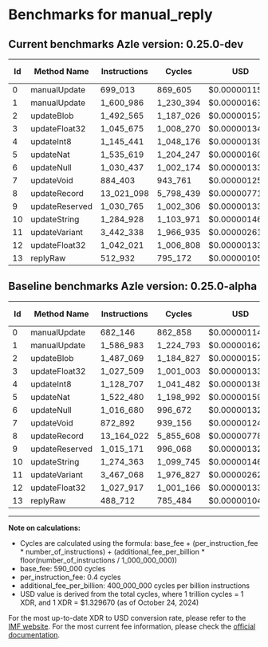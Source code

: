 # Benchmarks for manual_reply

## Current benchmarks Azle version: 0.25.0-dev

| Id  | Method Name    | Instructions | Cycles    | USD           | USD/Million Calls | Change                              |
| --- | -------------- | ------------ | --------- | ------------- | ----------------- | ----------------------------------- |
| 0   | manualUpdate   | 699_013      | 869_605   | $0.0000011563 | $1.15             | <font color="red">+16_867</font>    |
| 1   | manualUpdate   | 1_600_986    | 1_230_394 | $0.0000016360 | $1.63             | <font color="red">+14_003</font>    |
| 2   | updateBlob     | 1_492_565    | 1_187_026 | $0.0000015784 | $1.57             | <font color="red">+5_496</font>     |
| 3   | updateFloat32  | 1_045_675    | 1_008_270 | $0.0000013407 | $1.34             | <font color="red">+18_166</font>    |
| 4   | updateInt8     | 1_145_441    | 1_048_176 | $0.0000013937 | $1.39             | <font color="red">+16_734</font>    |
| 5   | updateNat      | 1_535_619    | 1_204_247 | $0.0000016013 | $1.60             | <font color="red">+13_139</font>    |
| 6   | updateNull     | 1_030_437    | 1_002_174 | $0.0000013326 | $1.33             | <font color="red">+13_757</font>    |
| 7   | updateVoid     | 884_403      | 943_761   | $0.0000012549 | $1.25             | <font color="red">+11_511</font>    |
| 8   | updateRecord   | 13_021_098   | 5_798_439 | $0.0000077100 | $7.71             | <font color="green">-142_924</font> |
| 9   | updateReserved | 1_030_765    | 1_002_306 | $0.0000013327 | $1.33             | <font color="red">+15_594</font>    |
| 10  | updateString   | 1_284_928    | 1_103_971 | $0.0000014679 | $1.46             | <font color="red">+10_565</font>    |
| 11  | updateVariant  | 3_442_338    | 1_966_935 | $0.0000026154 | $2.61             | <font color="green">-24_730</font>  |
| 12  | updateFloat32  | 1_042_021    | 1_006_808 | $0.0000013387 | $1.33             | <font color="red">+14_104</font>    |
| 13  | replyRaw       | 512_932      | 795_172   | $0.0000010573 | $1.05             | <font color="red">+24_220</font>    |

## Baseline benchmarks Azle version: 0.25.0-alpha

| Id  | Method Name    | Instructions | Cycles    | USD           | USD/Million Calls |
| --- | -------------- | ------------ | --------- | ------------- | ----------------- |
| 0   | manualUpdate   | 682_146      | 862_858   | $0.0000011473 | $1.14             |
| 1   | manualUpdate   | 1_586_983    | 1_224_793 | $0.0000016286 | $1.62             |
| 2   | updateBlob     | 1_487_069    | 1_184_827 | $0.0000015754 | $1.57             |
| 3   | updateFloat32  | 1_027_509    | 1_001_003 | $0.0000013310 | $1.33             |
| 4   | updateInt8     | 1_128_707    | 1_041_482 | $0.0000013848 | $1.38             |
| 5   | updateNat      | 1_522_480    | 1_198_992 | $0.0000015943 | $1.59             |
| 6   | updateNull     | 1_016_680    | 996_672   | $0.0000013252 | $1.32             |
| 7   | updateVoid     | 872_892      | 939_156   | $0.0000012488 | $1.24             |
| 8   | updateRecord   | 13_164_022   | 5_855_608 | $0.0000077860 | $7.78             |
| 9   | updateReserved | 1_015_171    | 996_068   | $0.0000013244 | $1.32             |
| 10  | updateString   | 1_274_363    | 1_099_745 | $0.0000014623 | $1.46             |
| 11  | updateVariant  | 3_467_068    | 1_976_827 | $0.0000026285 | $2.62             |
| 12  | updateFloat32  | 1_027_917    | 1_001_166 | $0.0000013312 | $1.33             |
| 13  | replyRaw       | 488_712      | 785_484   | $0.0000010444 | $1.04             |

---

**Note on calculations:**

- Cycles are calculated using the formula: base_fee + (per_instruction_fee \* number_of_instructions) + (additional_fee_per_billion \* floor(number_of_instructions / 1_000_000_000))
- base_fee: 590_000 cycles
- per_instruction_fee: 0.4 cycles
- additional_fee_per_billion: 400_000_000 cycles per billion instructions
- USD value is derived from the total cycles, where 1 trillion cycles = 1 XDR, and 1 XDR = $1.329670 (as of October 24, 2024)

For the most up-to-date XDR to USD conversion rate, please refer to the [IMF website](https://www.imf.org/external/np/fin/data/rms_sdrv.aspx).
For the most current fee information, please check the [official documentation](https://internetcomputer.org/docs/current/developer-docs/gas-cost#execution).
